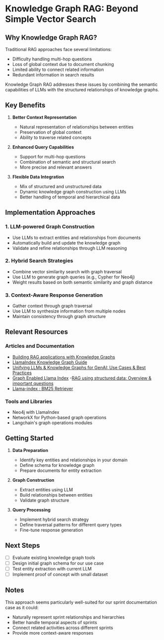 # Knowledge Graph RAG: Beyond Simple Vector Search

## Why Knowledge Graph RAG?

Traditional RAG approaches face several limitations:
- Difficulty handling multi-hop questions
- Loss of global context due to document chunking
- Limited ability to connect related information
- Redundant information in search results

Knowledge Graph RAG addresses these issues by combining the semantic capabilities of LLMs with the structured relationships of knowledge graphs.

## Key Benefits

1. **Better Context Representation**
   - Natural representation of relationships between entities
   - Preservation of global context
   - Ability to traverse related concepts

2. **Enhanced Query Capabilities**
   - Support for multi-hop questions
   - Combination of semantic and structural search
   - More precise and relevant answers

3. **Flexible Data Integration**
   - Mix of structured and unstructured data
   - Dynamic knowledge graph construction using LLMs
   - Better handling of temporal and hierarchical data

## Implementation Approaches

### 1. LLM-powered Graph Construction
- Use LLMs to extract entities and relationships from documents
- Automatically build and update the knowledge graph
- Validate and refine relationships through LLM reasoning

### 2. Hybrid Search Strategies
- Combine vector similarity search with graph traversal
- Use LLM to generate graph queries (e.g., Cypher for Neo4j)
- Weight results based on both semantic similarity and graph distance

### 3. Context-Aware Response Generation
- Gather context through graph traversal
- Use LLM to synthesize information from multiple nodes
- Maintain consistency through graph structure

## Relevant Resources

### Articles and Documentation
- [Building RAG applications with Knowledge Graphs](https://neo4j.com/blog/knowledge-graphs-llm-rag/)
- [LlamaIndex Knowledge Graph Guide](https://gpt-index.readthedocs.io/en/latest/examples/index_structs/knowledge_graph/knowledge_graph_index.html)
- [Unifying LLMs & Knowledge Graphs for GenAI: Use Cases & Best Practices](https://neo4j.com/blog/unifying-llm-knowledge-graph/)
- [Graph Enabled Llama Index](https://www.siwei.io/en/graph-enabled-llama-index/)
-[RAG using structured data: Overview & important questions](https://blog.kuzudb.com/post/llms-graphs-part-1/) 
- [Llama-index : BM25 Retriever](https://docs.llamaindex.ai/en/stable/examples/retrievers/bm25_retriever/)

### Tools and Libraries
- Neo4j with LlamaIndex
- NetworkX for Python-based graph operations
- Langchain's graph operations modules

## Getting Started

1. **Data Preparation**
   - Identify key entities and relationships in your domain
   - Define schema for knowledge graph
   - Prepare documents for entity extraction

2. **Graph Construction**
   - Extract entities using LLM
   - Build relationships between entities
   - Validate graph structure

3. **Query Processing**
   - Implement hybrid search strategy
   - Define traversal patterns for different query types
   - Fine-tune response generation

## Next Steps

- [ ] Evaluate existing knowledge graph tools
- [ ] Design initial graph schema for our use case
- [ ] Test entity extraction with current LLM
- [ ] Implement proof of concept with small dataset

## Notes

This approach seems particularly well-suited for our sprint documentation case as it could:
- Naturally represent sprint relationships and hierarchies
- Better handle temporal aspects of sprints
- Connect related activities across different sprints
- Provide more context-aware responses

